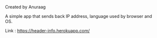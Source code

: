 Created by Anuraag

A simple app that sends back IP address, language used by browser and OS.

Link : https://header-info.herokuapp.com/